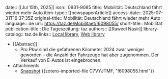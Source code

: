 date:: [[Jul 15th, 2025]]
issn:: 0931-9085
title:: Mobilität: Deutschland fährt wieder mehr Auto
item-type:: [[newspaperArticle]]
access-date:: 2025-07-31T16:37:35Z
original-title:: Mobilität: Deutschland fährt wieder mehr Auto
language:: de
url:: https://taz.de/Mobilitaet/!6098055/
short-title:: Mobilität
publication-title:: Die Tageszeitung: taz
authors:: [[Raweel Nasir]]
library-catalog:: taz.de
links:: [Local library](zotero://select/library/items/Q7YNADE8), [Web library](https://www.zotero.org/users/46463/items/Q7YNADE8)

- [[Abstract]]
	- Pro Pkw sind die gefahrenen Kilometer 2024 zwar weniger geworden – die Anzahl der Fahrzeuge hat aber zugenommen. Der Verkauf von E-Autos ist eingebrochen.
- Attachments
	- [Snapshot](https://taz.de/Mobilitaet/!6098055/) {{zotero-imported-file C7VYJTMF, "!6098055.html"}}